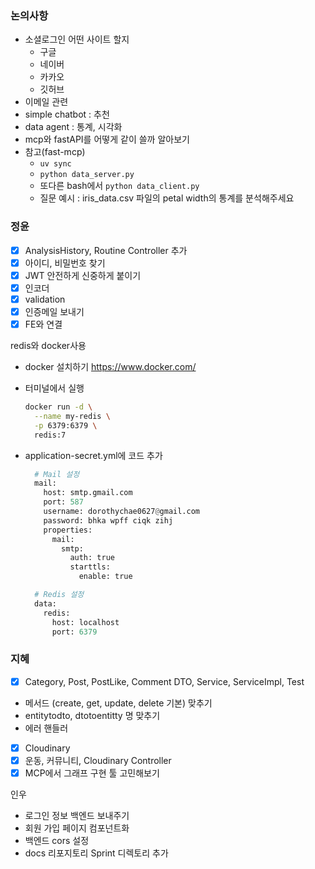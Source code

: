 ### 논의사항

- 소셜로그인 어떤 사이트 할지
    - 구글
    - 네이버
    - 카카오
    - 깃허브
- 이메일 관련
- simple chatbot : 추천
- data agent : 통계, 시각화
- mcp와 fastAPI를 어떻게 같이 쓸까 알아보기
- 참고(fast-mcp)
    - `uv sync`
    - `python data_server.py`
    - 또다른 bash에서 `python data_client.py`
    - 질문 예시 : iris_data.csv 파일의 petal width의 통계를 분석해주세요

### 정윤

- [x]  AnalysisHistory, Routine Controller 추가
- [x]  아이디, 비밀번호 찾기
- [x]  JWT 안전하게 신중하게 붙이기
- [x]  인코더
- [x]  validation
- [x]  인증메일 보내기
- [x]  FE와 연결

redis와 docker사용

- docker 설치하기 https://www.docker.com/
- 터미널에서 실행
    
    ```bash
    docker run -d \
      --name my-redis \
      -p 6379:6379 \
      redis:7
    ```
    
- application-secret.yml에 코드 추가
    
    ```python
      # Mail 설정
      mail:
        host: smtp.gmail.com
        port: 587
        username: dorothychae0627@gmail.com
        password: bhka wpff ciqk zihj
        properties:
          mail:
            smtp:
              auth: true
              starttls:
                enable: true
    
      # Redis 설정
      data:
        redis:
          host: localhost
          port: 6379
    ```
    

### 지혜

- [x]  Category, Post, PostLike, Comment  DTO, Service, ServiceImpl, Test
- 메서드 (create, get, update, delete 기본) 맞추기
- entitytodto, dtotoentitty 명 맞추기
- 에러 핸들러
- [x]  Cloudinary
- [x]  운동, 커뮤니티, Cloudinary Controller
- [x]  MCP에서 그래프 구현 툴 고민해보기

인우

- 로그인 정보 백엔드 보내주기
- 회원 가입 페이지 컴포넌트화
- 백엔드 cors 설정
- docs 리포지토리 Sprint 디렉토리 추가